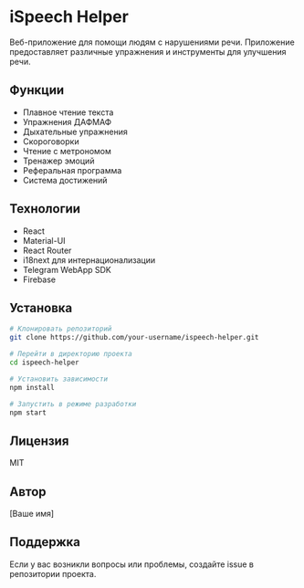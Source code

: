 # iSpeech Helper

Веб-приложение для помощи людям с нарушениями речи. Приложение предоставляет различные упражнения и инструменты для улучшения речи.

## Функции

- Плавное чтение текста
- Упражнения ДАФМАФ
- Дыхательные упражнения
- Скороговорки
- Чтение с метрономом
- Тренажер эмоций
- Реферальная программа
- Система достижений

## Технологии

- React
- Material-UI
- React Router
- i18next для интернационализации
- Telegram WebApp SDK
- Firebase

## Установка

```bash
# Клонировать репозиторий
git clone https://github.com/your-username/ispeech-helper.git

# Перейти в директорию проекта
cd ispeech-helper

# Установить зависимости
npm install

# Запустить в режиме разработки
npm start
```

## Лицензия

MIT

## Автор

[Ваше имя]

## Поддержка

Если у вас возникли вопросы или проблемы, создайте issue в репозитории проекта. 